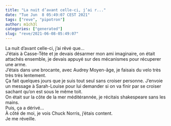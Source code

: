 ```yaml
---
title: "La nuit d’avant celle-ci, j’ai r..."
date: "Tue Jun  8 05:49:07 CEST 2021"
tags: ["reve", "pipotron"]
author: m1ch3l
categories: ["generated"]
slug: "reve/2021-06-08-05:49:07"
---
```


La nuit d’avant celle-ci, j’ai rêvé que...<br>
J’étais à Casse-Tête et je devais désarmer mon ami imaginaire, on était attachés ensemble, je devais appuyé sur des mécanismes pour récuperer une arme.<br>
J’étais dans une brocante, avec Audrey Moyen-âge, je faisais du velo très très très lentement.<br>
Ça fait quelques jours que je suis tout seul sans croiser personne. J’envoie un message à Sarah-Louise pour lui demander si on va finir par se croiser sachant qu’on est sous le même toit.<br>
On était sur la côte de la mer méditérannée, je récitais shakespeare sans les mains.<br>
Puis, ça a dérivé...<br>
À côté de moi, je vois Chuck Norris, j’étais content.<br>
Je me réveille.<br>
